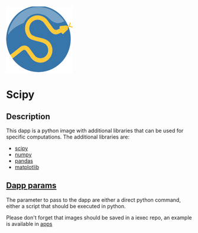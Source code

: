 ![dapp logo](./logo.png)
# Scipy
## Description
This dapp is a python image with additional libraries that can be used for specific computations. The additional libraries are:
- [scipy](https://www.scipy.org/)
- [numpy](http://www.numpy.org/)
- [pandas](https://pandas.pydata.org/)
- [matplotlib](https://matplotlib.org/)

## [Dapp params](./iexec.js)
The parameter to pass to the dapp are either a direct python command, either a script that should be executed in python.

Please don't forget that images should be saved in a iexec repo, an example is available in [apps](./apps/example.py)
